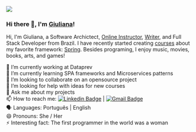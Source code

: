 <img src="https://blog.newrelic.com/wp-content/uploads/good-programmer-banner.jpg">

### Hi there 👋, I'm [Giuliana](https://www.linkedin.com/in/giulianabezerra/)! 

Hi, I'm Giuliana, a Software Archictect, [Online Instructor](https://www.udemy.com/user/giuliana-silva-bezerra/), [Writer](https://medium.com/@giu.drawer), and Full Stack Developer from Brazil. I have recently started creating [courses](https://www.udemy.com/user/giuliana-silva-bezerra/) about my favorite framework: [Spring](https://spring.io/). Besides programing, I enjoy music, movies, books, arts, and games!

🔭 I’m currently working at Dataprev <br/>
🌱 I’m currently learning SPA frameworks and Microservices patterns <br/>
👯 I’m looking to collaborate on an opensource project <br/>
🤔 I’m looking for help with ideas for new courses <br/>
💬 Ask me about my projects <br/>
📫 How to reach me: [![Linkedin Badge](https://img.shields.io/badge/-GiulianaBezerra-blue?style=flat-square&logo=Linkedin&logoColor=white&link=https://www.linkedin.com/in/giulianabezerra/)](https://www.linkedin.com/in/giulianabezerra/)
|
[![Gmail Badge](https://img.shields.io/badge/-giu.drawer@gmail.com-c14438?style=flat-square&logo=Gmail&logoColor=white&link=mailto:giu.drawer@gmail.com)](mailto:giu.drawer@gmail.com)<br/>
:speaking_head: Languages: Português | English <br/>
😄 Pronouns: She / Her <br/>
⚡ Interesting fact: The first programmer in the world was a woman 
